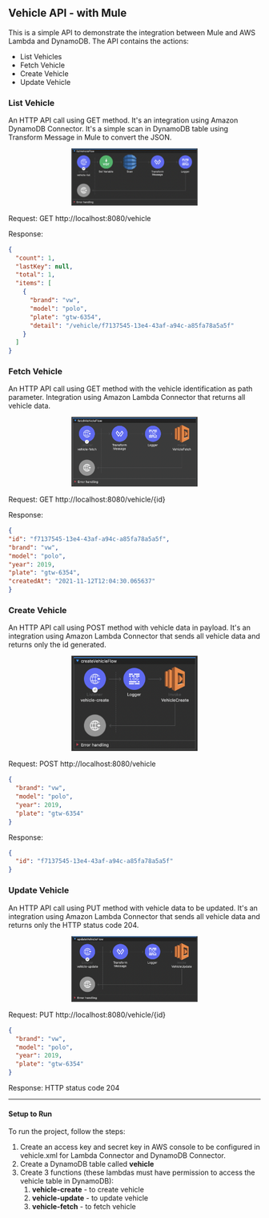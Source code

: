 ## Vehicle API - with Mule ##

This is a simple API to demonstrate the integration between Mule and AWS Lambda and DynamoDB. The API contains the actions:

- List Vehicles
- Fetch Vehicle
- Create Vehicle
- Update Vehicle

### List Vehicle ###

An HTTP API call using GET method. It's an integration using Amazon DynamoDB Connector. It's a simple scan in DynamoDB table using Transform Message in Mule to convert the JSON.

<p align="center">
    <img src="https://github.com/welsoncarvalho/vehicle-functions-mule/blob/main/images/vehicle-list.png" alt="Vehicle List" style="width: 50%;">
</p>

Request: GET http://localhost:8080/vehicle

Response:
```json
{
  "count": 1,
  "lastKey": null,
  "total": 1,
  "items": [
    {
      "brand": "vw",
      "model": "polo",
      "plate": "gtw-6354",
      "detail": "/vehicle/f7137545-13e4-43af-a94c-a85fa78a5a5f"
    }
  ]
}
```

### Fetch Vehicle ###

An HTTP API call using GET method with the vehicle identification as path parameter. Integration using Amazon Lambda Connector that returns all vehicle data.

<p align="center">
    <img src="https://github.com/welsoncarvalho/vehicle-functions-mule/blob/main/images/vehicle-fetch.png" alt="Vehicle Fetch" style="width: 50%;">
</p>

Request: GET http://localhost:8080/vehicle/{id}

Response:
```json
{
"id": "f7137545-13e4-43af-a94c-a85fa78a5a5f",
"brand": "vw",
"model": "polo",
"year": 2019,
"plate": "gtw-6354",
"createdAt": "2021-11-12T12:04:30.065637"
}
```

### Create Vehicle ###

An HTTP API call using POST method with vehicle data in payload. It's an integration using Amazon Lambda Connector that sends all vehicle data and returns only the id generated.

<p align="center">
    <img src="https://github.com/welsoncarvalho/vehicle-functions-mule/blob/main/images/vehicle-create.png" alt="Vehicle Create" style="width: 50%;">
</p>

Request: POST http://localhost:8080/vehicle
```json
{
  "brand": "vw",
  "model": "polo",
  "year": 2019,
  "plate": "gtw-6354"
}
```
Response:
```json
{
  "id": "f7137545-13e4-43af-a94c-a85fa78a5a5f"
}
```

### Update Vehicle ###

An HTTP API call using PUT method with vehicle data to be updated. It's an integration using Amazon Lambda Connector that sends all vehicle data and returns only the HTTP status code 204.

<p align="center">
    <img src="https://github.com/welsoncarvalho/vehicle-functions-mule/blob/main/images/vehicle-update.png" alt="Vehicle Update" style="width: 50%;">
</p>

Request: PUT http://localhost:8080/vehicle/{id}
```json
{
  "brand": "vw",
  "model": "polo",
  "year": 2019,
  "plate": "gtw-6354"
}
```
Response: HTTP status code 204

---
#### Setup to Run ####

To run the project, follow the steps:

1. Create an access key and secret key in AWS console to be configured in vehicle.xml for Lambda Connector and DynamoDB Connector.
2. Create a DynamoDB table called **vehicle**
3. Create 3 functions (these lambdas must have permission to access the vehicle table in DynamoDB):
   1. **vehicle-create** - to create vehicle
   2. **vehicle-update** - to update vehicle
   3. **vehicle-fetch** - to fetch vehicle
